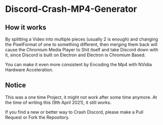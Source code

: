 # Discord-Crash-MP4-Generator

## How it works

By splitting a Video into multiple pieces (usually 2 is enough) and changing the PixelFormat of one to something different, then merging them back will cause the Chromium Media Player to Shit itself and take Discord down with it, since Discord is built on Electron and Electron is Chromium Based.

You can make it even more consistent by Encoding the Mp4 with NVidia Hardware Acceleration.

## Notice

This was a one time Project, it might not work after some time anymore. At the time of writing this (9th April 2021), it still works.

If you find a new or better way to Crash Discord, please make a Pull Request or Fork the Repository. 
